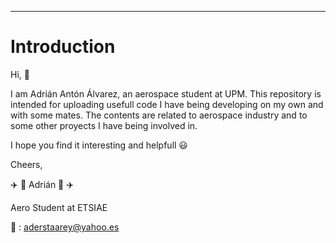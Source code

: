 ---------------------------------------------------------------------------------------------------------------------------------------------------------------------

# Introduction

Hi, :wave:

I am Adrián Antón Álvarez, an aerospace student at UPM. This repository is intended for uploading usefull code I have being developing on my own and with some mates. The contents are related to aerospace industry and to some other proyects I have being involved in. 

I hope you find it interesting and helpfull :smiley:

Cheers,

:airplane: :rocket: Adrián :rocket: :airplane:

Aero Student at ETSIAE

:e-mail: : aderstaarey@yahoo.es

<!---
AdrianAA00/AdrianAA00 is a ✨ special ✨ repository because its `README.md` (this file) appears on your GitHub profile.
You can click the Preview link to take a look at your changes.
--->
